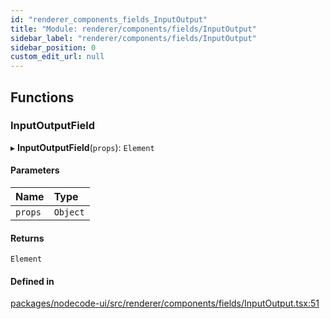 ```yaml
---
id: "renderer_components_fields_InputOutput"
title: "Module: renderer/components/fields/InputOutput"
sidebar_label: "renderer/components/fields/InputOutput"
sidebar_position: 0
custom_edit_url: null
---
```


## Functions

### InputOutputField

▸ **InputOutputField**(`props`): `Element`

#### Parameters

| Name | Type |
| :------ | :------ |
| `props` | `Object` |

#### Returns

`Element`

#### Defined in

[packages/nodecode-ui/src/renderer/components/fields/InputOutput.tsx:51](https://github.com/bischoff-m/nodecode/blob/1978ab5/packages/nodecode-ui/src/renderer/components/fields/InputOutput.tsx#L51)
